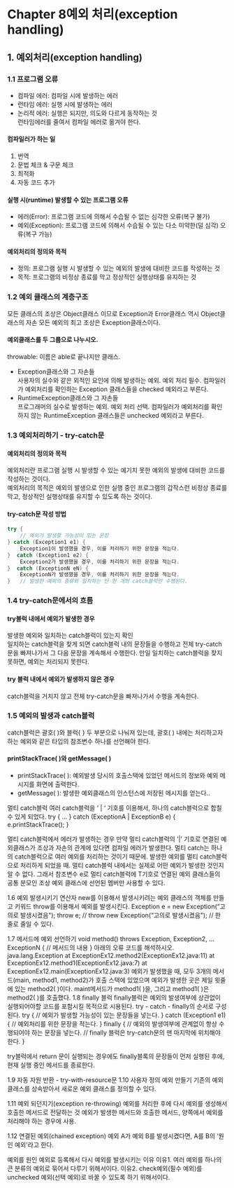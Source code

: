 # Chapter 8예외 처리(exception handling)
## 1. 예외처리(exception handling)
### 1.1 프로그램 오류
- 컴파일 에러: 컴파일 시에 발생하는 에러
- 런타임 에러: 실행 시에 발생하는 에러
- 논리적 에러: 실행은 되지만, 의도와 다르게 동작하는 것</br>
런타임에러를 줄여서 컴파일 에러로 옮겨야 한다.

#### 컴파일러가 하는 일
1. 번역 
2. 문법 체크 & 구문 체크 
3. 최적화 
4. 자동 코드 추가

#### 실행 시(runtime) 발생할 수 있는 프로그램 오류
- 에러(Error): 프로그램 코드에 의해서 수습될 수 없는 심각한 오류(복구 불가)
- 예외(Exception): 프로그램 코드에 의해서 수습될 수 있는 다소 미약한(덜 심각) 오류(복구 가능)

#### 예외처리의 정의와 목적
- 정의: 프로그램 실행 시 발생할 수 있는 예외의 발생에 대비한 코드를 작성하는 것
- 목적: 프로그램의 비정상 종료를 막고 정상적인 실행상태를 유지하는 것

### 1.2 예외 클래스의 계층구조
모든 클래스의 조상은 Object클래스 이므로 Exception과 Error클래스 역시 Object클래스의 자손
모든 예외의 최고 조상은 Exception클래스이다.

#### 예외클래스를 두 그룹으로 나누시오.
throwable: 이름은 able로 끝나지만 클래스.
- Exception클래스와 그 자손들</br>
  사용자의 실수와 같은 외적인 요인에 의해 발생하는 예외. 예외 처리 필수. 컴파일러가 예외처리를 확인하는 Exception 클래스들을 checked 예외라고 부른다.
- RuntimeException클래스와 그 자손들</br>
  프로그래머의 실수로 발생하는 예외. 예외 처리 선택. 컴파일러가 예외처리를 확인하지 않는 RuntimeException 클래스들은 unchecked 예외라고 부른다.

### 1.3 예외처리하기 - try-catch문
#### 예외처리의 정의와 목적
예외처리란 프로그램 실행 시 발생할 수 있는 예기치 못한 예외의 발생에 대비한 코드를 작성하는 것이다.</br>
예외처리의 목적은 예외의 발생으로 인한 실행 중인 프로그램의 갑작스런 비정상 종료를 막고, 정상적인 실행상태를 유지할 수 있도록 하는 것이다.

#### try-catch문 작성 방법
```java
try {
	// 예외가 발생할 가능성이 있는 문장
} catch (Exception1 e1) {
	Exception1이 발생했을 경우, 이를 처리하기 위한 문장을 적는다.
}  catch (Exception1 e2) {
	Exception2가 발생했을 경우, 이를 처리하기 위한 문장을 적는다.
}  catch (ExceptionN eN) {
	ExceptionN가 발생했을 경우, 이를 처리하기 위한 문장을 적는다.
} 	// 발생한 예외의 종류와 일치하는 단 한 개의 catch블럭만 수행된다.
```
### 1.4 try-catch문에서의 흐름
#### try블럭 내에서 예외가 발생한 경우
발생한 예외와 일치하는 catch블럭이 있는지 확인</br>
일치하는 catch블럭을 찾게 되면 catch블럭 내의 문장들을 수행하고 전체 try-catch문을 빠져나가서 그 다음 문장을 계속해서 수행한다. 만일 일치하는 catch블럭을 찾지 못하면, 예외는 처리되지 못한다.

#### try 블럭 내에서 예외가 발생하지 않은 경우
catch블럭을 거치지 않고 전체 try-catch문을 빠져나가서 수행을 계속한다.

### 1.5 예외의 발생과 catch블럭
catch블럭은 괄호( )와 블럭{ } 두 부분으로 나눠져 있는데, 괄호( ) 내에는 처리하고자 하는 예외와 같은 타입의 참조변수 하나를 선언해야 한다.

#### printStackTrace( )와 getMessage( )
- printStackTrace( ): 예외발생 당시의 호출스택에 있었던 메서드의 정보와 예외 메시지를 화면에 출력한다.
- getMessage( ): 발생한 예외클래스의 인스턴스에 저장된 메시지를 얻는다..

멀티 catch블럭
여러 catch블럭을 ‘ | ‘ 기호를 이용해서, 하나의 catch블럭으로 합칠 수 있게 되었다.
try {
…
} catch (ExceptionA | ExceptionB e) { 
	e.printStackTrace();
}

멀티 catch블럭에서 에러가 발생하는 경우
만약 멀티 catch블럭의 ‘|’ 기호로 연결된 예외클래스가 조상과 자손의 관계에 있다면 컴파일 에러가 발생한다.
멀티 catch는 하나의 catch블럭으로 여러 예외를 처리하는 것이기 때문에. 발생한 예외를 멀티 catch블럭으로 처리하게 되었을 때. 멀티 catch블럭 내에서는 실제로 어떤 예외가 발생한 것인지 알 수 없다. 그래서 참조변수 e로 멀티 catch블럭에 T기호로 연결된 예외 클래스들의 공통 분모인 조상 예외 클래스에 선언된 멤버만 사용할 수 있다.

1.6 예외 발생시키기
연산자 new를 이용해서 발생시키려는 예외 클래스의 객체를 만들고
키워드 throw를 이용해서 예외를 발생시킨다.
Exception e = new Exception(“고의로 발생시켰음");
throw e;
// throw new Exception(“고의로 발생시켰음");	// 한 줄로 줄일 수 있다.

1.7 메서드에 예외 선언하기
void method() throws Exception, Exception2, … ExceptionN
{	// 메서드의 내용 	}
아래의 오류 코드를 해석하시오.
java.lang.Exception
	at ExceptionEx12.method2(ExceptionEx12.java:11)
	at ExceptionEx12.method1(ExceptionEx12.java:7)
	at ExceptionEx12.main(ExceptionEx12.java:3)
예외가 발생했을 때, 모두 3개의 메서드(main, method1, method2)가 호출 스택에 있었으며
예외가 발생한 곳은 제일 윗줄에 있는 method2( )이다.
maint메서드가 method1( )을, 그리고 method1( )은 method2( )를 호출했다.
1.8 finally 블럭
finally블럭은 예외의 발생여부에 상관없이 실행되어야할 코드를 포함시킬 목적으로 시용된다.
try - catch - finally의 순서로 구성된다.
try {
	// 예외가 발생할 가능성이 있는 문장들을 넣는다.
} catch (Exception1 e1) {
	// 예외처리를 위한 문장을 적는다.
} finally {
	// 예외의 발생여부에 관계없이 항상 수행되어야 하는 문장을 넣는다.
	// finally 블럭은 try-catch문의 맨 마지막에 위치해야 한다.
}

try블럭에서 return 문이 실행되는 경우에도 finally블록의 문장들이 먼저 실행된 후에, 현재 실행 중인 메서드를 종료한다.

1.9 자동 자원 반환 - try-with-resource문
1.10 사용자 정의 예외 만들기
기존의 예외 클래스를 상속받아서 새로운 예외 클래스를 정의할 수 있다. 

1.11 예외 되던지기(exception re-throwing)
예외를 처리한 후에 다시 예외를 생성해서 호출한 메서드로 전달하는 것
예외가 발생한 메서드와 호출한 메서드, 양쪽에서 예외를 처리해야 하는 경우에 사용. 

1.12 연결된 예외(chained exception)
예외 A가 예외 B를 발생시켰다면, A를 B의 ‘원인 예외'라고 한다.

예외를 원인 예외로 등록해서 다시 예외를 발생시키는 이유
이유1. 여러 예외를 하나의 큰 분류의 예외로 묶어서 다루기 위해서이다. 
이유2. check예외(필수 예외)를 unchecked 예외(선택 예외)로 바꿀 수 있도록 하기 위해서이다. 
